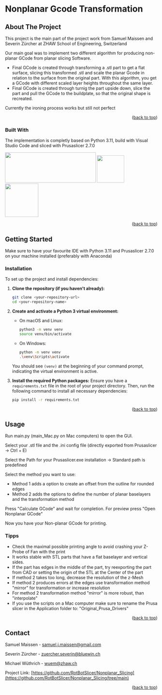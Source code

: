 <a name="readme-top"></a>

# Nonplanar Gcode Transformation


## About The Project


This project is the main part of the project work from Samuel Maissen and Severin Zürcher at ZHAW School of Engineering, Switzerland

Our main goal was to implement two different algorithm for producing non-planar GCode from planar slicing Software.
* Final GCode is created through transforming a .stl part to get a flat surface, slicing this transformed .stl and scale the planar Gcode in relation to the surface from the original part. With this algorithm, you get a GCode with different scaled layer heights throughout the same layer.
* Final GCode is created through turnig the part upside down, slice the part and pull the GCode to the buildplate, so that the original shape is recreated.

Currently the ironing process works but still not perfect

<p align="right">(<a href="#readme-top">back to top</a>)</p>



### Built With

The implementation is completly based on Python 3.11, build with Visual Studio Code and sliced with Prusaslicer 2.7.0

<img src="https://upload.wikimedia.org/wikipedia/commons/thumb/f/f8/Python_logo_and_wordmark.svg/2560px-Python_logo_and_wordmark.svg.png" width="300" height="100">   <img src="https://code.visualstudio.com/assets/images/code-stable.png" width="90" height="90">    <img src="https://help.prusa3d.com/wp-content/uploads/PSlogo-1.jpg" width="110" height="110">
<p align="right">(<a href="#readme-top">back to top</a>)</p>



## Getting Started

Make sure to have your favourite IDE with Python 3.11 and Prusaslicer 2.7.0 on your machine installed (preferably with Anaconda)


### Installation

To set up the project and install dependencies:

1.  **Clone the repository (if you haven't already):**
    ```sh
    git clone <your-repository-url>
    cd <your-repository-name>
    ```

2.  **Create and activate a Python 3 virtual environment:**

    * On macOS and Linux:
        ```sh
        python3 -m venv venv
        source venv/bin/activate
        ```
    * On Windows:
        ```sh
        python -m venv venv
        .\venv\Scripts\activate
        ```
    You should see `(venv)` at the beginning of your command prompt, indicating the virtual environment is active.

3.  **Install the required Python packages:**
    Ensure you have a `requirements.txt` file in the root of your project directory. Then, run the following command to install all necessary dependencies:
    ```sh
    pip install -r requirements.txt
    ```

<p align="right">(<a href="#readme-top">back to top</a>)</p>



## Usage

Run main.py (main_Mac.py on Mac computers) to open the GUI.

Select your .stl file and the .ini config file (directly exported from Prusaslicer -> Ctrl + E)

Select the Path for your Prusaslicer.exe installation -> Standard path is predefined

Select the method you want to use:
* Method 1 adds a option to create an offset from the outline for rounded edges
* Method 2 adds the options to define the number of planar baselayers and the transformation method

Press "Calculate GCode" and wait for completion. For preview press "Open Nonplanar GCode"

Now you have your Non-planar GCode for printing.

### Tipps
* Check the maximal possible printing angle to avoid crashing your Z-Probe of Fan with the print
* It works stable with STL parts that have a flat baselayer and vertical sides.
* If the part has edges in the middle of the part, try reexporting the part from CAD or setting the origin of the STL at the Center of the part
* If method 2 takes too long, decrease the resolution of the z-Mesh
* If method 2 produces errors at the edges use transformation method "mirror" for transformation or increase resolution
* For method 2 transformation method "mirror" is more robust, than "interpolate"
* If you use the scripts on a Mac computer make sure to rename the Prusa slicer in the Application folder to: "Original_Prusa_Drivers"

<p align="right">(<a href="#readme-top">back to top</a>)</p>



## Contact

Samuel Maissen  - samuel.j.maissen@gmail.com

Severin Zürcher - zuercher.severin@bluewin.ch

Michael Wüthrich - wuem@zhaw.ch

Project Link: [https://github.com/RotBotSlicer/Nonplanar_Slicing](https://github.com/RotBotSlicer/Nonplanar_Slicing/tree/main)

<p align="right">(<a href="#readme-top">back to top</a>)</p>